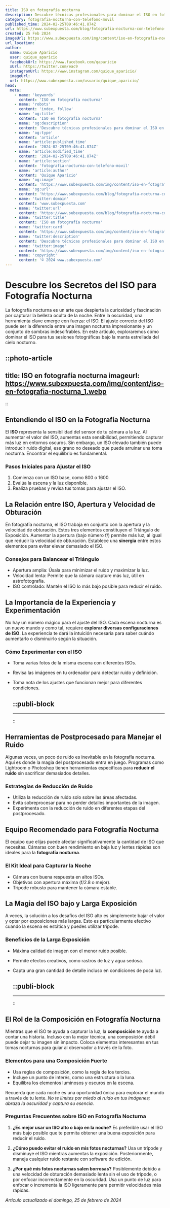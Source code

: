 ```yaml
---
title: ISO en fotografía nocturna
description: Descubre técnicas profesionales para dominar el ISO en fotografía nocturna y captura imágenes deslumbrantes con nitidez perfecta.
category: fotografia-nocturna-con-telefono-movil
published_time: 2024-02-25T09:46:41.874Z
url: https://www.subexpuesta.com/blog/fotografia-nocturna-con-telefono-movil/iso-en-fotografia-nocturna
created: 25 Feb 2024
imageUrl: https://www.subexpuesta.com/img/content/iso-en-fotografia-nocturna_1.webp
url_location:
author:
  name: Quique Aparicio
  user: quique_aparicio
  facebookUrl: https://www.facebook.com/qaparicio
  xUrl: https://twitter.com/eac9
  instagramUrl: https://www.instagram.com/quique_aparicio/
  imageUrl: 
  url: https://www.subexpuesta.com/usuario/quique_aparicio/
head:
  meta:
    - name: 'keywords'
      content: 'ISO en fotografía nocturna'
    - name: 'robots'
      content: 'index, follow'
    - name: 'og:title'
      content: 'ISO en fotografía nocturna'
    - name: 'og:description'
      content: 'Descubre técnicas profesionales para dominar el ISO en fotografía nocturna y captura imágenes deslumbrantes con nitidez perfecta.'
    - name: 'og:type'
      content: 'article'
    - name: 'article:published_time'
      content: '2024-02-25T09:46:41.874Z'
    - name: 'article:modified_time'
      content: '2024-02-25T09:46:41.874Z'
    - name: 'article:section'
      content: 'fotografia-nocturna-con-telefono-movil'
    - name: 'article:author'
      content: 'Quique Aparicio'
    - name: 'og:image'
      content: 'https://www.subexpuesta.com/img/content/iso-en-fotografia-nocturna_1.webp'
    - name: 'og:url'
      content: 'https://www.subexpuesta.com/blog/fotografia-nocturna-con-telefono-movil/iso-en-fotografia-nocturna'
    - name: 'twitter:domain'
      content: 'www.subexpuesta.com'
    - name: 'twitter:url'
      content: 'https://www.subexpuesta.com/blog/fotografia-nocturna-con-telefono-movil/iso-en-fotografia-nocturna'
    - name: 'twitter:title'
      content: 'ISO en fotografía nocturna'
    - name: 'twitter:card'
      content: 'https://www.subexpuesta.com/img/content/iso-en-fotografia-nocturna_1.webp'
    - name: 'twitter:description'
      content: 'Descubre técnicas profesionales para dominar el ISO en fotografía nocturna y captura imágenes deslumbrantes con nitidez perfecta.'
    - name: 'twitter:image'
      content: 'https://www.subexpuesta.com/img/content/iso-en-fotografia-nocturna_1.webp'
    - name: 'copyright'
      content: '© 2024 www.subexpuesta.com'
---
```

# Descubre los Secretos del ISO para Fotografía Nocturna

La fotografía nocturna es un arte que despierta la curiosidad y fascinación por capturar la belleza oculta de la noche. Entre la oscuridad, una herramienta clave emerge con fuerza: el ISO. El ajuste correcto del ISO puede ser la diferencia entre una imagen nocturna impresionante y un conjunto de sombras indescifrables. En este artículo, exploraremos cómo dominar el ISO para tus sesiones fotográficas bajo la manta estrellada del cielo nocturno.


::photo-article
---
title: ISO en fotografía nocturna
imageurl: https://www.subexpuesta.com/img/content/iso-en-fotografia-nocturna_1.webp
---
::


## Entendiendo el ISO en la Fotografía Nocturna

El **ISO** representa la sensibilidad del sensor de tu cámara a la luz. Al aumentar el valor del ISO, aumentas esta sensibilidad, permitiendo capturar más luz en entornos oscuros. Sin embargo, un ISO elevado también puede introducir ruido digital, ese grano no deseado que puede arruinar una toma nocturna. Encontrar el equilibrio es fundamental.

### Pasos Iniciales para Ajustar el ISO

1. Comienza con un ISO base, como 800 o 1600.
2. Evalúa la escena y la luz disponible.
3. Realiza pruebas y revisa tus tomas para ajustar el ISO.

## La Relación entre ISO, Apertura y Velocidad de Obturación

En fotografía nocturna, el ISO trabaja en conjunto con la apertura y la velocidad de obturación. Estos tres elementos constituyen el Triángulo de Exposición. Aumentar la apertura (bajo número f/) permite más luz, al igual que reducir la velocidad de obturación. Establece una **sinergia** entre estos elementos para evitar elevar demasiado el ISO.

### Consejos para Balancear el Triángulo

- Apertura amplia: Úsala para minimizar el ruido y maximizar la luz.
- Velocidad lenta: Permite que la cámara capture más luz, útil en astrofotografía.
- ISO controlado: Mantén el ISO lo más bajo posible para reducir el ruido.

## La Importancia de la Experiencia y Experimentación

No hay un número mágico para el ajuste del ISO. Cada escena nocturna es un nuevo mundo y como tal, requiere **explorar diversas configuraciones de ISO**. La experiencia te dará la intuición necesaria para saber cuándo aumentarlo o disminuirlo según la situación.

### Cómo Experimentar con el ISO

- Toma varias fotos de la misma escena con diferentes ISOs.
- Revisa las imágenes en tu ordenador para detectar ruido y definición.
- Toma nota de los ajustes que funcionan mejor para diferentes condiciones.


  ::publi-block
  ---
  ---
  ::
  
  
## Herramientas de Postprocesado para Manejar el Ruido

Algunas veces, un poco de ruido es inevitable en la fotografía nocturna. Aquí es donde la magia del postprocesado entra en juego. Programas como Lightroom o Photoshop tienen herramientas específicas para **reducir el ruido** sin sacrificar demasiados detalles.

### Estrategias de Reducción de Ruido

- Utiliza la reducción de ruido solo sobre las áreas afectadas.
- Evita sobreprocesar para no perder detalles importantes de la imagen.
- Experimenta con la reducción de ruido en diferentes etapas del postprocesado.

## Equipo Recomendado para Fotografía Nocturna

El equipo que elijas puede afectar significativamente la cantidad de ISO que necesitas. Cámaras con buen rendimiento en baja luz y lentes rápidas son ideales para la **fotografía nocturna**.

### El Kit Ideal para Capturar la Noche

- Cámara con buena respuesta en altos ISOs.
- Objetivos con apertura máxima (f/2.8 o mejor).
- Trípode robusto para mantener la cámara estable.

## La Magia del ISO bajo y Larga Exposición

A veces, la solución a los desafíos del ISO alto es simplemente bajar el valor y optar por exposiciones más largas. Esto es particularmente efectivo cuando la escena es estática y puedes utilizar trípode.

### Beneficios de la Larga Exposición

- Máxima calidad de imagen con el menor ruido posible.
- Permite efectos creativos, como rastros de luz y agua sedosa.
- Capta una gran cantidad de detalle incluso en condiciones de poca luz.


  ::publi-block
  ---
  ---
  ::
  
  
## El Rol de la Composición en Fotografía Nocturna

Mientras que el ISO te ayuda a capturar la luz, la **composición** te ayuda a contar una historia. Incluso con la mejor técnica, una composición débil puede dejar tu imagen sin impacto. Coloca elementos interesantes en tus tomas nocturnas para guiar al observador a través de la foto.

### Elementos para una Composición Fuerte

- Usa reglas de composición, como la regla de los tercios.
- Incluye un punto de interés, como una estructura o la luna.
- Equilibra los elementos luminosos y oscuros en la escena.

Recuerda que cada noche es una oportunidad única para explorar el mundo a través de tu lente. *No te limites por miedo al ruido en tus imágenes; abraza la oscuridad y captura su esencia.*

### Preguntas Frecuentes sobre ISO en Fotografía Nocturna

1. **¿Es mejor usar un ISO alto o bajo en la noche?**
   Es preferible usar el ISO más bajo posible que te permita obtener una buena exposición para reducir el ruido.

2. **¿Cómo puedo evitar el ruido en mis fotos nocturnas?**
   Usa un trípode y disminuye el ISO mientras aumentas la exposición. Posteriormente, maneja cualquier ruido restante con software de edición.

3. **¿Por qué mis fotos nocturnas salen borrosas?**
   Posiblemente debido a una velocidad de obturación demasiado lenta sin el uso de trípode, o por enfocar incorrectamente en la oscuridad. Usa un punto de luz para enfocar o incrementa la ISO ligeramente para permitir velocidades más rápidas.

_Artículo actualizado el domingo, 25 de febrero de 2024_